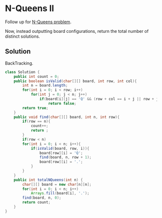 # N-Queens II
Follow up for [N-Queens problem](https://github.com/zzghost/leetcode/blob/master/051_N_Queens.md).  

Now, instead outputting board configurations, return the total number of distinct solutions.  
## Solution
BackTracking.  
```java
class Solution {
    public int count = 0;
    public boolean isValid(char[][] board, int row, int col){
        int n = board.length;
        for(int i = 0; i < row; i++)
            for(int j = 0; j < n; j++)
                if(board[i][j] == 'Q' && (row + col == i + j || row + j == col + i || col == j))
                    return false;
        return true;
    }
    public void find(char[][] board, int n, int row){
        if(row == n){
            count++;
            return ;
        }
        if(row < n)
        for(int i = 0; i < n; i++){
            if(isValid(board, row, i)){
                board[row][i] = 'Q';
                find(board, n, row + 1);
                board[row][i] = '.';
            }
        }
    }
    public int totalNQueens(int n) {
        char[][] board = new char[n][n];
        for(int i = 0; i < n; i++)
            Arrays.fill(board[i], '.');
        find(board, n, 0);
        return count;
    }
}
```
